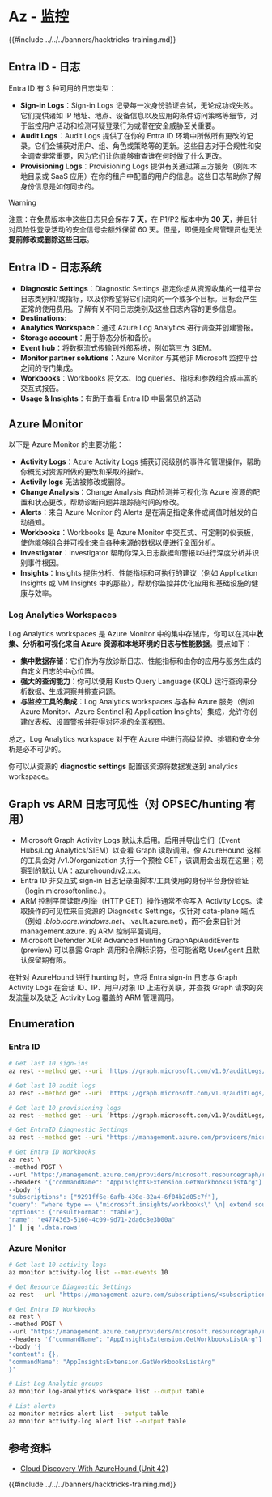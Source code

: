 # Az - 监控

{{#include ../../../banners/hacktricks-training.md}}

## Entra ID - 日志

Entra ID 有 3 种可用的日志类型：

- **Sign-in Logs**：Sign-in Logs 记录每一次身份验证尝试，无论成功或失败。它们提供诸如 IP 地址、地点、设备信息以及应用的条件访问策略等细节，对于监控用户活动和检测可疑登录行为或潜在安全威胁至关重要。
- **Audit Logs**：Audit Logs 提供了在你的 Entra ID 环境中所做所有更改的记录。它们会捕获对用户、组、角色或策略等的更新。这些日志对于合规性和安全调查非常重要，因为它们让你能够审查谁在何时做了什么更改。
- **Provisioning Logs**：Provisioning Logs 提供有关通过第三方服务（例如本地目录或 SaaS 应用）在你的租户中配置的用户的信息。这些日志帮助你了解身份信息是如何同步的。

> [!WARNING]
> 注意：在免费版本中这些日志只会保存 **7 天**，在 P1/P2 版本中为 **30 天**，并且针对风险性登录活动的安全信号会额外保留 60 天。但是，即便是全局管理员也无法**提前修改或删除这些日志**。

## Entra ID - 日志系统

- **Diagnostic Settings**：Diagnostic Settings 指定你想从资源收集的一组平台日志类别和/或指标，以及你希望将它们流向的一个或多个目标。目标会产生正常的使用费用。了解有关不同日志类别及这些日志内容的更多信息。
- **Destinations**:
- **Analytics Workspace**：通过 Azure Log Analytics 进行调查并创建警报。
- **Storage account**：用于静态分析和备份。
- **Event hub**：将数据流式传输到外部系统，例如第三方 SIEM。
- **Monitor partner solutions**：Azure Monitor 与其他非 Microsoft 监控平台之间的专门集成。
- **Workbooks**：Workbooks 将文本、log queries、指标和参数组合成丰富的交互式报告。
- **Usage & Insights**：有助于查看 Entra ID 中最常见的活动

## Azure Monitor

以下是 Azure Monitor 的主要功能：

- **Activity Logs**：Azure Activity Logs 捕获订阅级别的事件和管理操作，帮助你概览对资源所做的更改和采取的操作。
- **Activily logs** 无法被修改或删除。
- **Change Analysis**：Change Analysis 自动检测并可视化你 Azure 资源的配置和状态更改，帮助诊断问题并跟踪随时间的修改。
- **Alerts**：来自 Azure Monitor 的 Alerts 是在满足指定条件或阈值时触发的自动通知。
- **Workbooks**：Workbooks 是 Azure Monitor 中交互式、可定制的仪表板，使你能够组合并可视化来自各种来源的数据以便进行全面分析。
- **Investigator**：Investigator 帮助你深入日志数据和警报以进行深度分析并识别事件根因。
- **Insights**：Insights 提供分析、性能指标和可执行的建议（例如 Application Insights 或 VM Insights 中的那些），帮助你监控并优化应用和基础设施的健康与效率。

### Log Analytics Workspaces

Log Analytics workspaces 是 Azure Monitor 中的集中存储库，你可以在其中**收集、分析和可视化来自 Azure 资源和本地环境的日志与性能数据**。要点如下：

- **集中数据存储**：它们作为存放诊断日志、性能指标和由你的应用与服务生成的自定义日志的中心位置。
- **强大的查询能力**：你可以使用 Kusto Query Language (KQL) 运行查询来分析数据、生成洞察并排查问题。
- **与监控工具的集成**：Log Analytics workspaces 与各种 Azure 服务（例如 Azure Monitor、Azure Sentinel 和 Application Insights）集成，允许你创建仪表板、设置警报并获得对环境的全面视图。

总之，Log Analytics workspace 对于在 Azure 中进行高级监控、排错和安全分析是必不可少的。

你可以从资源的 **diagnostic settings** 配置该资源将数据发送到 analytics workspace。

## Graph vs ARM 日志可见性（对 OPSEC/hunting 有用）

- Microsoft Graph Activity Logs 默认未启用。启用并导出它们（Event Hubs/Log Analytics/SIEM）以查看 Graph 读取调用。像 AzureHound 这样的工具会对 /v1.0/organization 执行一个预检 GET，该调用会出现在这里；观察到的默认 UA：azurehound/v2.x.x。
- Entra ID 非交互式 sign-in 日志记录由脚本/工具使用的身份平台身份验证（login.microsoftonline.<tld>）。
- ARM 控制平面读取/列举（HTTP GET）操作通常不会写入 Activity Logs。读取操作的可见性来自资源的 Diagnostic Settings，仅针对 data-plane 端点（例如 *.blob.core.windows.net、*.vault.azure.net），而不会来自针对 management.azure.<tld> 的 ARM 控制平面调用。
- Microsoft Defender XDR Advanced Hunting GraphApiAuditEvents (preview) 可以暴露 Graph 调用和令牌标识符，但可能省略 UserAgent 且默认保留期有限。

在针对 AzureHound 进行 hunting 时，应将 Entra sign-in 日志与 Graph Activity Logs 在会话 ID、IP、用户/对象 ID 上进行关联，并查找 Graph 请求的突发流量以及缺乏 Activity Log 覆盖的 ARM 管理调用。

## Enumeration

### Entra ID
```bash
# Get last 10 sign-ins
az rest --method get --uri 'https://graph.microsoft.com/v1.0/auditLogs/signIns?$top=10'

# Get last 10 audit logs
az rest --method get --uri 'https://graph.microsoft.com/v1.0/auditLogs/directoryAudits?$top=10'

# Get last 10 provisioning logs
az rest --method get --uri ‘https://graph.microsoft.com/v1.0/auditLogs/provisioning?$top=10’

# Get EntraID Diagnostic Settings
az rest --method get --uri "https://management.azure.com/providers/microsoft.aadiam/diagnosticSettings?api-version=2017-04-01-preview"

# Get Entra ID Workbooks
az rest \
--method POST \
--url "https://management.azure.com/providers/microsoft.resourcegraph/resources?api-version=2021-03-01" \
--headers '{"commandName": "AppInsightsExtension.GetWorkbooksListArg"}' \
--body '{
"subscriptions": ["9291ff6e-6afb-430e-82a4-6f04b2d05c7f"],
"query": "where type =~ \"microsoft.insights/workbooks\" \n| extend sourceId = tostring(properties.sourceId) \n| where sourceId =~ \"Azure Active Directory\" \n| extend DisplayName = tostring(properties.displayName) \n| extend WorkbookType = tostring(properties.category), LastUpdate = todatetime(properties.timeModified) \n| where WorkbookType == \"workbook\"\n| project DisplayName, name, resourceGroup, kind, location, id, type, subscriptionId, tags, WorkbookType, LastUpdate, identity, properties",
"options": {"resultFormat": "table"},
"name": "e4774363-5160-4c09-9d71-2da6c8e3b00a"
}' | jq '.data.rows'
```
### Azure Monitor
```bash
# Get last 10 activity logs
az monitor activity-log list --max-events 10

# Get Resource Diagnostic Settings
az rest --url "https://management.azure.com/subscriptions/<subscription-id>/resourceGroups/<res-group>/providers/Microsoft.DocumentDb/databaseAccounts/<db-name>/providers/microsoft.insights/diagnosticSettings?api-version=2021-05-01-preview"

# Get Entra ID Workbooks
az rest \
--method POST \
--url "https://management.azure.com/providers/microsoft.resourcegraph/resources?api-version=2021-03-01" \
--headers '{"commandName": "AppInsightsExtension.GetWorkbooksListArg"}' \
--body '{
"content": {},
"commandName": "AppInsightsExtension.GetWorkbooksListArg"
}'

# List Log Analytic groups
az monitor log-analytics workspace list --output table

# List alerts
az monitor metrics alert list --output table
az monitor activity-log alert list --output table
```
## 参考资料
- [Cloud Discovery With AzureHound (Unit 42)](https://unit42.paloaltonetworks.com/threat-actor-misuse-of-azurehound/)

{{#include ../../../banners/hacktricks-training.md}}
